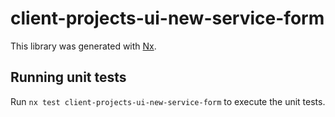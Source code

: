 # client-projects-ui-new-service-form

This library was generated with [Nx](https://nx.dev).

## Running unit tests

Run `nx test client-projects-ui-new-service-form` to execute the unit tests.
